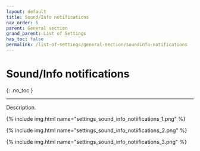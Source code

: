 ```yaml
---
layout: default
title: Sound/Info notifications
nav_order: 6
parent: General section
grand_parent: List of Settings
has_toc: false
permalink: /list-of-settings/general-section/soundinfo-notifications
---
```


# Sound/Info notifications
{: .no_toc }

---

Description.

{% include img.html name="settings_sound_info_notiifications_1.png" %}

{% include img.html name="settings_sound_info_notiifications_2.png" %}

{% include img.html name="settings_sound_info_notiifications_3.png" %}
